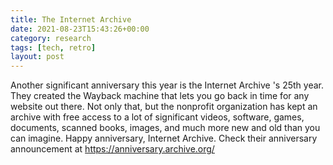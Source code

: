 ```yaml
---
title: The Internet Archive
date: 2021-08-23T15:43:26+00:00
category: research
tags: [tech, retro]
layout: post
---
```

 
Another significant anniversary this year is the Internet Archive 's 25th year. They created the Wayback machine that lets you go back in time for any website out there. Not only that, but the nonprofit organization has kept an archive with free access to a lot of significant videos, software, games, documents, scanned books, images, and much more new and old than you can imagine. Happy anniversary, Internet Archive. Check their anniversary announcement at <https://anniversary.archive.org/>
